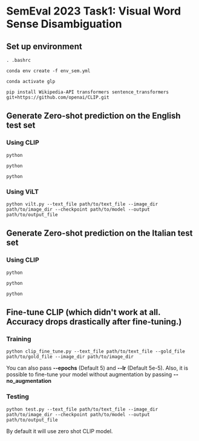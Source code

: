 # SemEval 2023 Task1: Visual Word Sense Disambiguation

## Set up environment


```
. .bashrc

conda env create -f env_sem.yml

conda activate glp

pip install Wikipedia-API transformers sentence_transformers git+https://github.com/openai/CLIP.git
```

## Generate Zero-shot prediction on the English test set

###  Using CLIP
```
python 

python

python
```

### Using ViLT

```
python vilt.py --text_file path/to/text_file --image_dir path/to/image_dir --checkpoint path/to/model --output path/to/output_file

```


## Generate Zero-shot prediction on the Italian test set

### Using CLIP
```
python 

python

python
```


## Fine-tune CLIP (which didn't work at all. Accuracy drops drastically after fine-tuning.)
### Training
```
python clip_fine_tune.py --text_file path/to/text_file --gold_file path/to/gold_file --image_dir path/to/image_dir 

```
You can also pass **--epochs** (Default 5) and **--lr** (Default 5e-5). Also, it is possible to fine-tune your model without augmentation by passing **--no_augmentation**

### Testing

```
python test.py --text_file path/to/text_file --image_dir path/to/image_dir --checkpoint path/to/model --output path/to/output_file

```
By default it will use zero shot CLIP model.




